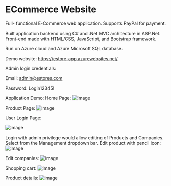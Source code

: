 # ECommerce Website 
Full- functional E-Commerce web application. Supports PayPal for payment. 

Built application backend using C# and .Net MVC architecture in ASP.Net. Front-end made with HTML/CSS, JavaScript, and Bootstrap framework. 

Run on Azure cloud and Azure Microsoft SQL database. 

Demo website: 
https://estore-app.azurewebsites.net/

Admin login credentials:

Email: admin@estores.com

Password: Login12345!

Application Demo: 
Home Page: 
![image](https://github.com/MarcusTianhuaZhang/ECommerce/assets/78248521/76a2297a-5da0-447d-a4c1-8024d4843fa2)

Product Page: 
![image](https://github.com/MarcusTianhuaZhang/ECommerce/assets/78248521/3f81a01e-40fa-4085-93c6-3ddd0fd97022)

User Login Page: 

![image](https://github.com/MarcusTianhuaZhang/ECommerce/assets/78248521/5829bb2a-0277-421b-af41-be6228c4b891)


Login with admin privilege would allow editing of Products and Companies. Select from the Management dropdown bar. Edit product with pencil icon: 
![image](https://github.com/MarcusTianhuaZhang/ECommerce/assets/78248521/101024cb-7293-4432-95fe-0284d3aa20ce)

Edit companies: 
![image](https://github.com/MarcusTianhuaZhang/ECommerce/assets/78248521/f81d63de-f003-4884-b0e3-9ae7cc0014b2)

Shopping cart: 
![image](https://github.com/MarcusTianhuaZhang/ECommerce/assets/78248521/f26cabba-2626-4619-904b-5aa07033e632)

Product details: 
![image](https://github.com/MarcusTianhuaZhang/ECommerce/assets/78248521/376fd947-ee30-436e-996b-e5eebb5a66ee)


